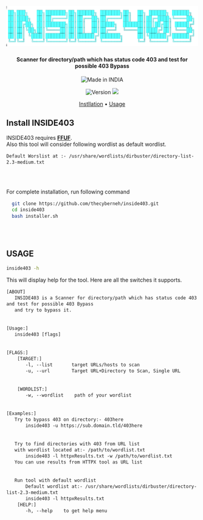 <h1 align="center">
  <br>
  <a href="https://twitter.com/thecyberneho"><img src="images/inside403logoNoBg.png" alt="INSIDE403"></a>
</h1>
<h4 align="center">Scanner for directory/path which has status code 403 and test for possible 403 Bypass</h4>


<p align="center">
<a><img title="Made in INDIA" src="https://img.shields.io/badge/MADE%20IN-INDIA-SCRIPT?colorA=%23ff8100&colorB=%23017e40&colorC=%23ff0000&style=for-the-badge"></a>
</p>
<p align="center">
<a><img title="Version" src="https://img.shields.io/badge/Version-v1.0.0_dev-blue.svg"></a>
<a href="https://twitter.com/thecyberneh"><img src="https://img.shields.io/twitter/follow/thecyberneh?style=social"></a>
</p>

<p align="center">
  <a href="#install-inside403">Instllation</a> •
  <a href="#usage">Usage</a>
</p>

## Install INSIDE403
INSIDE403 requires <a href="https://github.com/ffuf/ffuf">**FFUF**<a>.<br>
Also this tool will consider following wordlist as default wordlist.
```
Default Worslist at :- /usr/share/wordlists/dirbuster/directory-list-2.3-medium.txt
```
<br>
<br>
  
For complete installation, run following command
```sh
  git clone https://github.com/thecyberneh/inside403.git
  cd inside403
  bash installer.sh
```
<br>
<br>
  
## USAGE


```sh
inside403 -h
```
This will display help for the tool. Here are all the switches it supports.
  
```console
[ABOUT]
   INSIDE403 is a Scanner for directory/path which has status code 403 and test for possible 403 Bypass
   and try to bypass it.


[Usage:]
   inside403 [flags]


[FLAGS:]
    [TARGET:]
       -l, --list       target URLs/hosts to scan
       -u, --url        Target URL+Directory to Scan, Single URL


    [WORDLIST:]
       -w, --wordlist    path of your wordlist


[Examples:]
   Try to bypass 403 on directory:- 403here
       inside403 -u https://sub.domain.tld/403here 


   Try to find directories with 403 from URL list
   with wordlist located at:- /path/to/wordlist.txt
       inside403 -l httpxResults.txt -w /path/to/wordlist.txt 
   You can use results from HTTPX tool as URL list


   Run tool with default wordlist
       Default wordlist at:- /usr/share/wordlists/dirbuster/directory-list-2.3-medium.txt
       inside403 -l httpxResults.txt 
    [HELP:]
       -h, --help    to get help menu 
```

